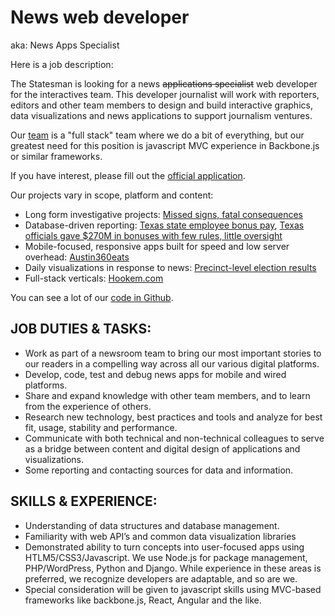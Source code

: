 News web developer
============================

aka: News Apps Specialist

Here is a job description:

The Statesman is looking for a news ~~applications specialist~~ web developer for the interactives team. This developer journalist will work with reporters, editors and other team members to design and build interactive graphics, data visualizations and news applications to support journalism ventures.

Our [team](../) is a "full stack" team where we do a bit of everything, but our greatest need for this position is javascript MVC experience in Backbone.js or similar frameworks.

If you have interest, please fill out the [official application](https://cox.taleo.net/careersection/cox_externalcareers/jobdetail.ftl?job=160505&lang=en&sns_id=mailto).

Our projects vary in scope, platform and content:

*  Long form investigative projects: [Missed signs, fatal consequences](http://projects.statesman.com/news/cps-missed-signs/)
* Database-driven reporting: [Texas state employee bonus pay](http://projects.statesman.com/news/bonus-database/), [Texas officials gave $270M in bonuses with few rules, little oversight](http://www.mystatesman.com/news/news/state-regional-govt-politics/texas-officials-gave-270m-in-bonuses-with-few-rule/nn8tH/)
* Mobile-focused, responsive apps built for speed and low server overhead: [Austin360eats](http://apps.statesman.com/austin360/eats/)
* Daily visualizations in response to news: [Precinct-level election results](http://projects.statesman.com/databases/election-maps/)
* Full-stack verticals: [Hookem.com](http://www.hookem.com/)

You can see a lot of our [code in Github](https://github.com/statesman).

## JOB DUTIES & TASKS:

* Work as part of a newsroom team to bring our most important stories to our readers in a compelling way across all our various digital platforms.
* Develop, code, test and debug news apps for mobile and wired platforms.
* Share and expand knowledge with other team members, and to learn from the experience of others.
* Research new technology, best practices and tools and analyze for best fit, usage, stability and performance.
* Communicate with both technical and non-technical colleagues to serve as a bridge between content and digital design of applications and visualizations.
* Some reporting and contacting sources for data and information.

## SKILLS & EXPERIENCE:

* Understanding of data structures and database management.
* Familiarity with web API’s and common data visualization libraries
* Demonstrated ability to turn concepts into user-focused apps using HTLM5/CSS3/Javascript. We use Node.js for package management, PHP/WordPress, Python and Django. While experience in these areas is preferred, we recognize developers are adaptable, and so are we.
* Special consideration will be given to javascript skills using MVC-based frameworks like backbone.js, React, Angular and the like.



